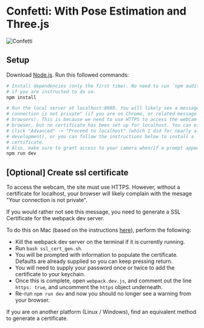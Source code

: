 # Confetti: With Pose Estimation and Three.js

![Confetti](https://github.com/ronnyvotel/confetti-with-threejs/blob/main/confetti.gif "Confetti with Pose and Three.js")

## Setup
Download [Node.js](https://nodejs.org/en/download/).
Run this followed commands:

``` bash
# Install dependencies (only the first time). No need to run `npm audit fix`
# if you are instructed to do so.
npm install

# Run the local server at localhost:8080. You will likely see a message "Your
# connection is not private" (if you are on Chrome, or related message for other
# browsers). This is because we need to use HTTPS to access the webcam in the
# browser, but no certificate has been set up for localhost. You can either
# click "Advanced" -> "Proceed to localhost" (which I did for nearly all of my
# development), or you can follow the instructions below to install a
# certificate.
# Also, make sure to grant access to your camera when/if a prompt appears.
npm run dev
```

## [Optional] Create ssl certificate
To access the webcam, the site must use HTTPS. However, without a certificate
for localhost, your browser will likely complain with the mesage "Your
connection is not private". 

If you would rather not see this message, you need to generate a SSL
Certificate for the webpack dev server.

To do this on Mac (based on the instructions
[here](https://gist.github.com/pgilad/63ddb94e0691eebd502deee207ff62bd)),
perform the following:

* Kill the webpack dev server on the terminal if it is currently running.
* Run `bash ssl_cert_gen.sh`.
* You will be prompted with information to populate the certificate. Defaults
  are already supplied so you can keep pressing return.
* You will need to supply your password once or twice to add the certificate to
  your keychain.
* Once this is complete, open `webpack.dev.js`, and comment out the line
  `https: true`, and uncomment the `https` object underneath.
* Re-run `npm run dev` and now you should no longer see a warning from your
  browser.

If you are on another platform (Linux / Windows), find an equivalent method to
generate a certificate.